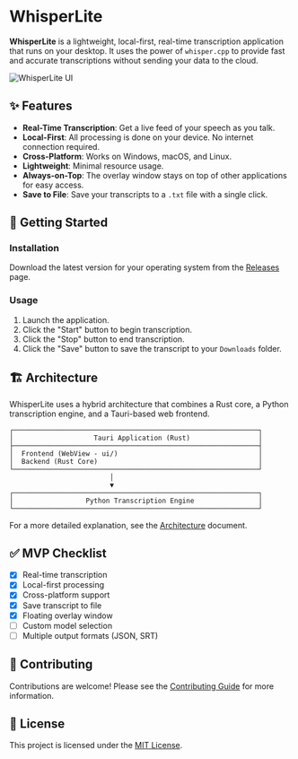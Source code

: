 # WhisperLite

**WhisperLite** is a lightweight, local-first, real-time transcription application that runs on your desktop. It uses the power of `whisper.cpp` to provide fast and accurate transcriptions without sending your data to the cloud.

![WhisperLite UI](https://i.imgur.com/your-screenshot.png)

## ✨ Features

-   **Real-Time Transcription**: Get a live feed of your speech as you talk.
-   **Local-First**: All processing is done on your device. No internet connection required.
-   **Cross-Platform**: Works on Windows, macOS, and Linux.
-   **Lightweight**: Minimal resource usage.
-   **Always-on-Top**: The overlay window stays on top of other applications for easy access.
-   **Save to File**: Save your transcripts to a `.txt` file with a single click.

## 🚀 Getting Started

### Installation

Download the latest version for your operating system from the [Releases](https://github.com/your-repo/whisperlite/releases) page.

### Usage

1.  Launch the application.
2.  Click the "Start" button to begin transcription.
3.  Click the "Stop" button to end transcription.
4.  Click the "Save" button to save the transcript to your `Downloads` folder.

## 🏗️ Architecture

WhisperLite uses a hybrid architecture that combines a Rust core, a Python transcription engine, and a Tauri-based web frontend.

```
┌─────────────────────────────────────────────────────────────┐
│                    Tauri Application (Rust)                 │
├─────────────────────────────────────────────────────────────┤
│  Frontend (WebView - ui/)                                   │
│  Backend (Rust Core)                                        │
└─────────────────────────────────────────────────────────────┘
                         │
                         ▼
┌─────────────────────────────────────────────────────────────┐
│                  Python Transcription Engine                │
└─────────────────────────────────────────────────────────────┘
```

For a more detailed explanation, see the [Architecture](docs/ARCHITECTURE.md) document.

## ✅ MVP Checklist

-   [x] Real-time transcription
-   [x] Local-first processing
-   [x] Cross-platform support
-   [x] Save transcript to file
-   [x] Floating overlay window
-   [ ] Custom model selection
-   [ ] Multiple output formats (JSON, SRT)

## 🤝 Contributing

Contributions are welcome! Please see the [Contributing Guide](docs/CONTRIBUTING.md) for more information.

## 📄 License

This project is licensed under the [MIT License](LICENSE).
